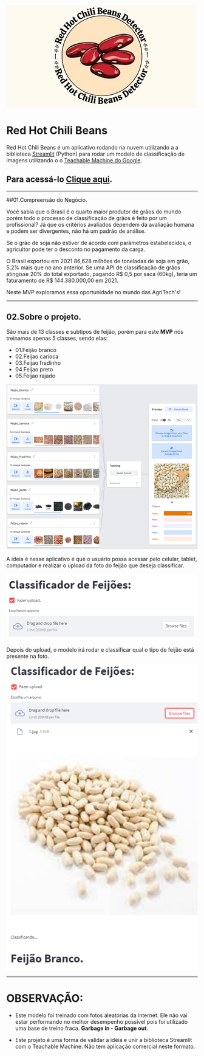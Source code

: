 ![alt text](logo2.png)

# Red Hot Chili Beans

Red Hot Chili Beans é um aplicativo rodando na nuvem utilizando a a biblioteca [Streamlit](https://streamlit.io/) (Python) para rodar um modelo de classificação de imagens utilizando o o [Teachable Machine do Google](https://teachablemachine.withgoogle.com/). 

## Para acessá-lo [Clique aqui](https://share.streamlit.io/guihungaro/beansdetector/main). 

----- 

##01.Compreensão do Negócio.

Você sabia que o Brasil é o quarto maior produtor de grãos do mundo porém todo o processo de classificação de grãos é feito por um profissional?
Já que os critérios avaliados dependem da avaliação humana e podem ser divergentes, não há um padrão de análise. 

Se o grão de soja não estiver de acordo com parâmetros estabelecidos, o agricultor pode ter o desconto no pagamento da carga.

O Brasil exportou em 2021 86,628 milhões de toneladas de soja em grão, 5,2% mais que no ano anterior. 
Se uma API de classificação de grãos atingisse 20% do total exportado, pagando R$ 0,5 por saca (60kg), teria um faturamento de R$ 144.380.000,00 em 2021.

Neste MVP exploramos essa oportunidade no mundo das AgriTech's!

----

## 02.Sobre o projeto.

São mais de 13 classes e subtipos de feijão, porém para este **MVP** nós treinamos apenas 5 classes, sendo elas:

* 01.Feijão branco
* 02.Feijao carioca
* 03.Feijao fradinho
* 04.Feijao preto
* 05.Feijao rajado

![alt text](training_model.png)

A ideia é nesse aplicativo é que o usuário possa acessar pelo celular, tablet, computador e realizar o upload da foto do feijão que deseja classificar.

![alt text](upload.png)

Depois do upload, o modelo irá rodar e classificar qual o tipo de feijão está presente na foto.

![alt text](feijao.png)

---

# **OBSERVAÇÃO:**

* Este modelo foi treinado com fotos aleatórias da internet. Ele não vai estar performando no melhor desempenho possível pois foi utilizado uma base de treino fraca. **Garbage in - Garbage out**.

* Este projeto é uma forma de validar a idéia e unir a biblioteca Streamlit com o Teachable Machine. Não tem aplicação comercial neste formato.

